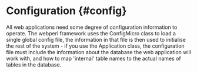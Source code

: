 Configuration                                                        {#config}
=============

All web applications need some degree of configuration information to operate.
The webperl framework uses the ConfigMicro class to load a single global config
file, the information in that file is then used to initialise the rest of the
system - if you use the Application class, the configuration file must include
the information about the database the web application will work with, and
how to map 'internal' table names to the actual names of tables in the database.
